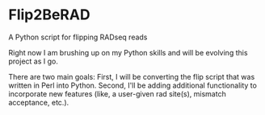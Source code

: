 # Flip2BeRAD
A Python script for flipping RADseq reads

Right now I am brushing up on my Python skills and will be evolving this project as I go. 

There are two main goals: 
First, I will be converting the flip script that was written in Perl into Python.
Second, I'll be adding additional functionality to incorporate new features (like, a user-given rad site(s), mismatch acceptance, etc.). 

